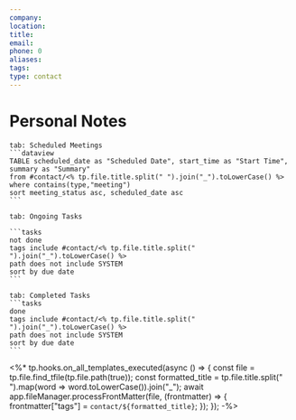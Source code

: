 ```yaml
---
company: 
location: 
title: 
email: 
phone: 0
aliases: 
tags: 
type: contact
---
```

# Personal Notes


````tabs
tab: Scheduled Meetings
```dataview
TABLE scheduled_date as "Scheduled Date", start_time as "Start Time", summary as "Summary"
from #contact/<% tp.file.title.split(" ").join("_").toLowerCase() %>
where contains(type,"meeting")
sort meeting_status asc, scheduled_date asc
```
````
````tabs
tab: Ongoing Tasks

```tasks
not done
tags include #contact/<% tp.file.title.split(" ").join("_").toLowerCase() %>
path does not include SYSTEM
sort by due date
```
````
````tabs
tab: Completed Tasks
```tasks
done
tags include #contact/<% tp.file.title.split(" ").join("_").toLowerCase() %>
path does not include SYSTEM
sort by due date
```
````

<%* tp.hooks.on_all_templates_executed(async () => { const file = tp.file.find_tfile(tp.file.path(true)); const formatted_title = tp.file.title.split(" ").map(word => word.toLowerCase()).join("_"); await app.fileManager.processFrontMatter(file, (frontmatter) => { frontmatter["tags"] = `contact/${formatted_title}`; }); }); -%>